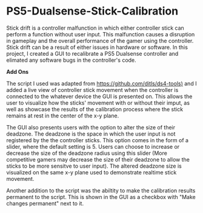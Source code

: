 # PS5-Dualsense-Stick-Calibration
Stick drift is a controller malfunction in which either controller stick can perform a function without user input. This malfunction causes a disruption in gameplay and the overall performance of the gamer using the controller. Stick drift can be a result of either issues in hardware or software. In this project, I created a GUI to recalibrate a PS5 Dualsense controller and elimated any software bugs in the controller's code. 


**Add Ons**

The script I used was adapted from [https://github.com/ditls/ds4-tools)](https://github.com/dualshock-tools/ds4-tools) and I added a live view of controller stick movement    when the controller is connected to the whatever device the GUI is presented on. This allows the user to visualize how the sticks' movement with or without their imput, as well as showcase the results of the calibration process where the stick remains at rest in the center of the x-y plane. 

The GUI also presents users with the option to alter the size of their deadzone. The deadzone is the space in which the user input is not registered by the the controller sticks. This option comes in the form of a slider, where the default setting is 5. Users can choose to increase or decrease the size of the deadzone radius using this slider (More competitive gamers may decrease the size of their deadzone to allow the sticks to be more sensitve to user input). The altered deadzone size is visualized on the same x-y plane used to demonstrate realtime stick movement. 

Another addition to the script was the abiltity to make the calibration results permanent to the script. This is shown in the GUI as a checkbox with "Make changes permanent" next to it.
